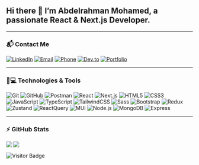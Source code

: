## Hi there 👋 I’m **Abdelrahman Mohamed**, a passionate **React & Next.js Developer**.

---

### 📬 Contact Me
[![LinkedIn](https://img.shields.io/badge/LinkedIn-0A66C2?style=flat-square&logo=linkedin&logoColor=white)](www.linkedin.com/in/abdelrahman-mohamed-47416125b)
[![Email](https://img.shields.io/badge/Email-D14836?style=flat-square&logo=gmail&logoColor=white)](mailto:abdelrahmaniphone2@gmail.com)
[![Phone](https://img.shields.io/badge/Phone-25D366?style=flat-square&logo=whatsapp&logoColor=white)](tel:+201026262042)
[![Dev.to](https://img.shields.io/badge/Dev.to-000000?style=flat-square&logo=dev.to&logoColor=white)](https://dev.to/YOUR_DEVTO)
[![Portfolio](https://img.shields.io/badge/Portfolio-FF7139?style=flat-square&logo=firefox&logoColor=white)](https://your-portfolio-link.com)

---

### 🚀💻 Technologies & Tools
![Git](https://img.shields.io/badge/-Git-black?style=flat-square&logo=git)
![GitHub](https://img.shields.io/badge/-GitHub-181717?style=flat-square&logo=github)
![Postman](https://img.shields.io/badge/Postman-black?style=flat-square&logo=postman)
![React](https://img.shields.io/badge/React-20232A?style=flat-square&logo=react)
![Next.js](https://img.shields.io/badge/Next.js-000000?style=flat-square&logo=nextdotjs)
![HTML5](https://img.shields.io/badge/HTML5-E34F26?style=flat-square&logo=html5&logoColor=white)
![CSS3](https://img.shields.io/badge/CSS3-1572B6?style=flat-square&logo=css3)
![JavaScript](https://img.shields.io/badge/JavaScript-323330?style=flat-square&logo=javascript)
![TypeScript](https://img.shields.io/badge/TypeScript-007ACC?style=flat-square&logo=typescript)
![TailwindCSS](https://img.shields.io/badge/Tailwind_CSS-38B2AC?style=flat-square&logo=tailwind-css)
![Sass](https://img.shields.io/badge/Sass-CC6699?style=flat-square&logo=sass)
![Bootstrap](https://img.shields.io/badge/Bootstrap-563D7C?style=flat-square&logo=bootstrap)
![Redux](https://img.shields.io/badge/Redux-593D88?style=flat-square&logo=redux)
![Zustand](https://img.shields.io/badge/Zustand-764ABC?style=flat-square&logo=zustand)
![ReactQuery](https://img.shields.io/badge/React_Query-FF4154?style=flat-square&logo=react-query)
![MUI](https://img.shields.io/badge/MUI-007FFF?style=flat-square&logo=mui)
![Node.js](https://img.shields.io/badge/Node.js-43853D?style=flat-square&logo=node.js)
![MongoDB](https://img.shields.io/badge/MongoDB-4EA94B?style=flat-square&logo=mongodb)
![Express](https://img.shields.io/badge/Express.js-404D59?style=flat-square&logo=express)

---

### ⚡ GitHub Stats
<img align="left" src="https://github-readme-stats.vercel.app/api?username=AbdelrahmanMohamed-sa3oor&show_icons=true&count_private=true&theme=gruvbox" />
<img src="https://github-readme-stats.vercel.app/api/top-langs/?username=AbdelrahmanMohamed-sa3oor&layout=compact&count_private=true&theme=gruvbox" />

![Visitor Badge](https://visitor-badge.laobi.icu/badge?page_id=YOUR_GITHUB_USERNAME.YOUR_GITHUB_USERNAME)
